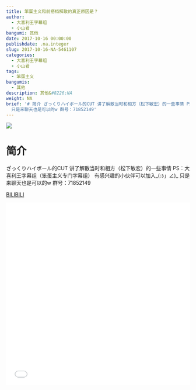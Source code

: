 ```yaml
---
title: 笨蛋主义和前搭档解散的真正原因是？
author:
  - 大喜利王字幕组
  - 小山君
bangumi: 其他
date: 2017-10-16 00:00:00
publishdate: .na.integer
slug: 2017-10-16-NA-5461107
categories:
  - 大喜利王字幕组
  - 小山君
tags:
  - 笨蛋主义
bangumis:
  - 其他
description: 其他&#8226;NA
weight: NA
brief: '# 简介 ざっくりハイボール的CUT 讲了解散当时和相方（松下敏宏）的一些事情 PS：大喜利王字幕组（笨蛋主义专门字幕组） 有感兴趣的小伙伴可以加入_(:з」∠)_
  只是来聊天也是可以的w 群号：71852149'
---
```


![](https://i.imgur.com/Qy5uqJx.jpg)

# 简介  
ざっくりハイボール的CUT  讲了解散当时和相方（松下敏宏）的一些事情
PS：大喜利王字幕组（笨蛋主义专门字幕组） 
有感兴趣的小伙伴可以加入_(:з」∠)_  只是来聊天也是可以的w
群号：71852149

  [BILIBILI](https://www.bilibili.com/video/av5461107/)


<div class="vcontainer">  <iframe class='video' src="//www.bilibili.com/blackboard/player.html?aid=5461107" width="100%" height="500" frameborder="0" allowfullscreen="allowfullscreen"></iframe></div>
